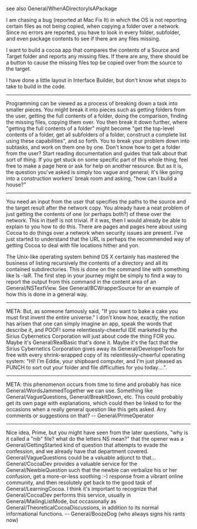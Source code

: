 see also General/WhenADirectoryIsAPackage

I am chasing a bug (reported at Mac Fix It) in which the OS is not reporting certain files as not being copied, when copying a folder over a network. Since no errors are reported, you have to look in every folder, subfolder, and even package contents to see if there are any files missing.

I want to build a cocoa app that compares the contents of a Source and Target folder and reports any missing files. If there are any, there should be a button to cause the missing files top be copied over from the source to the target.

I have done a little layout in Interface Builder, but don't know what steps to take to build in the code.

----

Programming can be viewed as a process of breaking down a task into smaller pieces. You might break it into pieces such as getting folders from the user, getting the full contents of a folder, doing the comparison, finding the missing files, copying them over. You then break it down further, where "getting the full contents of a folder" might become "get the top-level contents of a folder, get all subfolders of a folder, construct a complete list using these capabilities", and so forth. You to break your problem down into subtasks, and work on them one by one. Don't know how to get a folder from the user? Start reading documentation and guides that talk about that sort of thing. If you get stuck on some specific part of this whole thing, feel free to make a page here or ask for help on another resource. But as it is, the question you've asked is simply too vague and general; it's like going into a construction workers' break room and asking, "how can I build a house?"

----

You need an input from the user that specifies the paths to the source and the target result after the network copy. You already have a neat problem of just getting the contents of one (or perhaps both?) of these over the network. This in itself is not trivial. If it was, then I would already be able to explain to you how to do this. There are pages and pages here about using Cocoa to do things over a network when security issues are present. I've just started to understand that the URL is perhaps the recommended way of getting Cocoa to deal with file locations hither and yon.

The Unix-like operating system behind OS X certainly has mastered the business of listing recursively the contents of a directory and all its contained subdirectories. This is done on the command line with something like     ls -laR. The first step in your journey might be simply to find a way to report the output from this command in the content area of an General/NSTextView. See General/BCWrapperSource for an example of how this is done in a general way.

----

META: But, as someone famously said, "If you want to bake a cake you must first invent the entire universe." I don't know how, exactly, the notion has arisen that one can simply imagine an app, speak the words that describe it, and POOF! some relentlessly-cheerful IDE marketed by the Sirius Cybernetics Corporation will just about code the thing FOR you. Maybe it's General/RealBasic that's done it. Maybe it's the fact that the Sirius Cybernetics Corporation gives away its General/DeveloperTools for free with every shrink-wrapped copy of its relentlessly-cheerful operating system: "HI! I'm Eddie, your shipboard computer, and I'm just pleased as PUNCH to sort out your folder and file difficulties for you today....".

----

META: this phenomenon occurs from time to time and probably has nice General/WordsJammedTogether we can use. Something like General/VagueQuestions, General/BreakItDown, etc. This could probably get its own page with explanations, which could then be linked to for the occasions when a really general question like this gets asked. Any comments or suggestions on that? -- General/PrimeOperator

----

Nice idea, Prime, but you might have seen from the later questions, "why is it called a "nib" file? what do the letters NS mean?" that the opener was a General/GettingStarted kind of question that attempts to evade the confession, and we already have that department covered. General/VagueQuestions could be a valuable adjunct to that... General/CocoaDev provides a valuable service for the General/NewbieQuestion such that the newbie can verbalize his or her confusion, get a more-or-less soothing :-) response from a vibrant online community, and then resolutely get back to the good task of General/LearningCocoa. I think it's important to recognize that General/CocoaDev performs this service, usually in General/MailingListMode, but occasionally as General/TheoreticalCocoaDiscussions, in addition to  its normal informational functions. -- General/BoozeDog (who always signs his rants now)